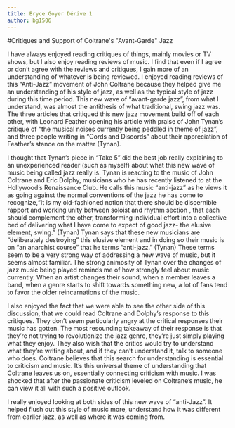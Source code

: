 ```yaml
---
title: Bryce Goyer Dérive 1
author: bg1506
---
```

#Critiques and Support of Coltrane's "Avant-Garde" Jazz

I have always enjoyed reading critiques of things, mainly movies or TV shows, but I also enjoy reading reviews of music. I find that even if I agree or don’t agree with the reviews and critiques, I gain more of an understanding of whatever is being reviewed. I enjoyed reading reviews of this “Anti-Jazz” movement of John Coltrane because they helped give me an understanding of his style of jazz, as well as the typical style of jazz during this time period. This new wave of “avant-garde jazz”, from what I understand, was almost the antithesis of what traditional, swing jazz was. The three articles that critiqued this new jazz movement build off of each other, with Leonard Feather opening his article with praise of John Tynan’s critique of “the musical noises currently being peddled in theme of jazz”, and three people writing in “Cords and Discords” about their appreciation of Feather’s stance on the matter (Tynan).

I thought that Tynan’s piece in “Take 5” did the best job really explaining to an unexperienced reader (such as myself) about what this new wave of music being called jazz really is. Tynan is reacting to the music of John Coltrane and Eric Dolphy, musicians who he has recently listened to at the Hollywood’s Renaissance Club. He calls this music “anti-jazz” as he views it as going against the normal conventions of the jazz he has come to recognize,“It is my old-fashioned notion that there should be discernible rapport and working unity between soloist and rhythm section , that each should complement the other, transforming individual effort into a collective bed of delivering what I have come to expect of good jazz- the elusive element, swing.” (Tynan) Tynan says that these new musicians are “deliberately destroying” this elusive element and in doing so their music is on “an anarchist course” that he terms “anti-jazz.” (Tynan)  These terms seem to be a very strong way of addressing a new wave of music, but it seems almost familiar. The strong animosity of Tynan over the changes of jazz music being played reminds me of how strongly feel about music currently. When an artist changes their sound, when a member leaves a band, when a genre starts to shift towards something new, a lot of fans tend to favor the older reincarnations of the music.

I also enjoyed the fact that we were able to see the other side of this discussion, that we could read Coltrane and Dolphy’s response to this critiques. They don’t seem particularly angry at the critical responses their music has gotten. The most resounding takeaway of their response is that they’re not trying to revolutionize the jazz genre, they’re just simply playing what they enjoy. They also wish that the critics would try to understand what they’re writing about, and if they can’t understand it, talk to someone who does. Coltrane believes that this search for understanding is essential to criticism and music. It’s this universal theme of understanding that Coltrane leaves us on, essentially connecting criticism with music. I was shocked that after the passionate criticism leveled on Coltrane’s music, he can view it all with such a positive outlook.

I really enjoyed looking at both sides of this new wave of “anti-Jazz”. It helped flush out this style of music more, understand how it was different from earlier jazz, as well as where it was coming from. 
